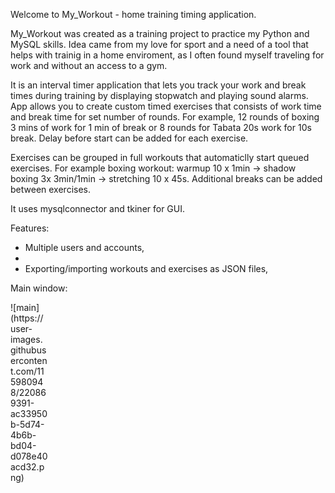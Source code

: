 Welcome to My_Workout - home training timing application.

My_Workout was created as a training project to practice my Python and MySQL skills. Idea came from my love for sport and a need of a tool that helps with trainig in a home enviroment, as I often found myself traveling for work and without an access to a gym. 

It is an interval timer application that lets you track your work and break times during training by displaying stopwatch and playing sound alarms. App allows you to create custom timed exercises that consists of work time and break time for set number of rounds. For example, 12 rounds of boxing 3 mins of work for 1 min of break or 8 rounds for Tabata 20s work for 10s break. Delay before start can be added for each exercise.

Exercises can be grouped in full workouts that automaticlly start queued exercises. For example boxing workout: warmup 10 x 1min -> shadow boxing 3x 3min/1min -> stretching 10 x 45s. Additional breaks can be added between exercises.

It uses mysqlconnector and tkiner for GUI.

Features:
- Multiple users and accounts,
- 
- Exporting/importing workouts and exercises as JSON files,


Main window: 

<div style="width:60px ; height:60px">
![main](https://user-images.githubusercontent.com/115980948/220869391-ac33950b-5d74-4b6b-bd04-d078e40acd32.png)
<div>
